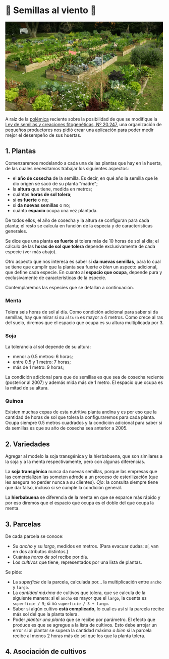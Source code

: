 # 🌱 Semillas al viento 🌱

<img src="images/huerta.jpg" width="500px" />

A raíz de la [polémica](https://www.elancasti.com.ar/opinion/2018/11/27/ley-cuestionada-389812.html) reciente sobre la posibilidad de que se modifique la [Ley de semillas y creaciones fitogenéticas, Nº 20.247](http://servicios.infoleg.gob.ar/infolegInternet/anexos/30000-34999/34822/texact.htm), una organización de pequeños productores nos pidió crear una aplicación para poder medir mejor el desempeño de sus huertas.

## 1. Plantas

Comenzaremos modelando a cada una de las plantas que hay en la huerta, de las cuales necesitamos trabajar los siguientes aspectos:

* el **año de cosecha** de la semilla. Es decir, en qué año la semilla que le dio origen se sacó de su planta "madre";
* la **altura** que tiene, medida en metros;
* cuántas **horas de sol tolera**;
* si **es fuerte** o no;
* si **da nuevas semillas** o no;
* cuánto **espacio** ocupa una vez plantada.

De todos ellos, el año de cosecha y la altura se configuran para cada planta; el resto se calcula en función de la especia y de características generales.

Se dice que una planta **es fuerte** si tolera más de 10 horas de sol al día; el cálculo de las **horas de sol que tolera** depende exclusivamente de cada especie (ver más abajo).

Otro aspecto que nos interesa es saber si **da nuevas semillas**, para lo cual se tiene que cumplir que la planta sea fuerte _o bien_ un aspecto adicional, que define cada especie. En cuanto al **espacio que ocupa**, depende pura y exclusivamente de características de la especie.

Contemplaremos las especies que se detallan a continuación.

### Menta
Tolera seis horas de sol al día. Como condición adicional para saber si da semillas, hay que mirar si su `altura` es mayor a 4 metros. Como crece al ras del suelo, diremos que el espacio que ocupa es su altura multiplicada por 3.

### Soja
La tolerancia al sol depende de su altura:
* menor a 0.5 metros: 6 horas;
* entre 0.5 y 1 metro: 7 horas;
* más de 1 metro: 9 horas;

La condición adicional para que de semillas es que sea de cosecha reciente (posterior al 2007) y además mida más de 1 metro. El espacio que ocupa es la mitad de su altura.

### Quinoa
Existen muchas cepas de esta nutritiva planta andina y es por eso que la cantidad de horas de sol que tolera la configuraremos para cada planta. Ocupa siempre 0.5 metros cuadrados y la condición adicional para saber si da semillas es que su año de cosecha sea anterior a 2005.

## 2. Variedades

Agregar al modelo la soja transgénica y la hierbabuena, que son similares a la soja y a la menta respectivamente, pero con algunas diferencias.

La **soja transgénica** nunca da nuevas semillas, porque las empresas que las comercializan las someten adrede a un proceso de esterilización (que les asegura no perder nunca a su clientes). _Ojo_: la consulta siempre tiene que dar falso, incluso si se cumple la condición general.

La **hierbabuena** se diferencia de la menta en que se esparce más rápido y por eso diremos que el espacio que ocupa es el doble del que ocupa la menta.

## 3. Parcelas

De cada parcela se conoce:
* Su _ancho_ y su _largo_, medidos en metros. (Para evacuar dudas: sí, van en dos atributos distintos.)
* Cuántas _horas de sol_ recibe por día.
* Los _cultivos_ que tiene, representados por una lista de plantas.

Se pide:
* La _superficie_ de la parcela, calculada por... la multiplicación entre `ancho` y `largo`.
* La _cantidad máxima_ de cultivos que tolera, que se calcula de la siguiente manera: si el `ancho` es mayor que el `largo`, la cuenta es `superficie / 5`; si no `superficie / 3 + largo`.
* Saber si algún cultivo **está complicado**, lo cual es así si la parcela recibe más sol del que la planta tolera.
* Poder _plantar una planta_ que se recibe por parámetro. El efecto que produce es que se agregue a la lista de cultivos. Esto debe arrojar un error si al plantar se supera la cantidad máxima _o bien_ si la parcela recibe al menos 2 horas más de sol que los que la planta tolera.


## 4. Asociación de cultivos
